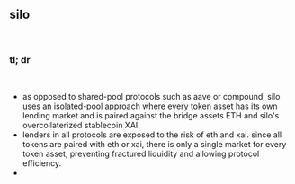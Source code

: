 ## silo

<br>

### tl; dr

<br>

* as opposed to shared-pool protocols such as aave or compound, silo uses an isolated-pool approach where every token asset has its own lending market and is paired against the bridge assets ETH and silo's overcollaterized stablecoin XAI.
* lenders in all protocols are exposed to the risk of eth and xai. since all tokens are paired with eth or xai, there is only a single market for every token asset, preventing fractured liquidity and allowing protocol efficiency.
* 
